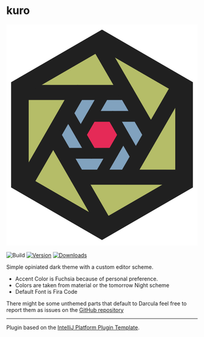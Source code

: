 # kuro
![Build](src/main/resources/META-INF/pluginIcon.svg)

![Build](https://github.com/mojurasu/kuro/workflows/Build/badge.svg)
[![Version](https://img.shields.io/jetbrains/plugin/v/com.sitischu.kuro.svg)](https://plugins.jetbrains.com/plugin/com.sitischu.kuro)
[![Downloads](https://img.shields.io/jetbrains/plugin/d/com.sitischu.kuro.svg)](https://plugins.jetbrains.com/plugin/com.sitischu.kuro)

<!-- Plugin description -->
Simple opiniated dark theme with a custom editor scheme.
- Accent Color is Fuchsia because of personal preference.
- Colors are taken from material or the tomorrow Night scheme
- Default Font is Fira Code

There might be some unthemed parts that default to Darcula feel free to report them as issues on the [GitHub repository](https://github.com/mojurasu/kuro)
<!-- Plugin description end -->

---
Plugin based on the [IntelliJ Platform Plugin Template][template].

[template]: https://github.com/JetBrains/intellij-platform-plugin-template
